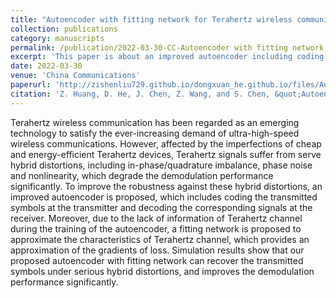 ```yaml
---
title: "Autoencoder with fitting network for Terahertz wireless communications: A deep learning approach"
collection: publications
category: manuscripts
permalink: /publication/2022-03-30-CC-Autoencoder with fitting network for Terahertz wireless communications: A deep learning approach-number-8
excerpt: 'This paper is about an improved autoencoder including coding the transmitted symbols at the transmitter and decoding the corresponding signals at the receiver to improve the robustness against these hybrid distortions in Terahertz wireless communications'
date: 2022-03-30
venue: 'China Communications'
paperurl: 'http://zishenliu729.github.io/dongxuan_he.github.io/files/Autoencoder_with_fitting_network_for_Terahertz_wireless_communications_A_deep_learning_approach.pdf'
citation: 'Z. Huang, D. He, J. Chen, Z. Wang, and S. Chen, &quot;Autoencoder with fitting network for terahertz wireless communications: A deep learning approach,&quot; <i>China Commun.</i>, vol. 19, no. 3, pp. 172–180, Mar. 2022.'
---
```


Terahertz wireless communication has been regarded as an emerging technology to satisfy the ever-increasing demand of ultra-high-speed wireless communications. However, affected by the imperfections of cheap and energy-efficient Terahertz devices, Terahertz signals suffer from serve hybrid distortions, including in-phase/quadrature imbalance, phase noise and nonlinearity, which degrade the demodulation performance significantly. To improve the robustness against these hybrid distortions, an improved autoencoder is proposed, which includes coding the transmitted symbols at the transmitter and decoding the corresponding signals at the receiver. Moreover, due to the lack of information of Terahertz channel during the training of the autoencoder, a fitting network is proposed to approximate the characteristics of Terahertz channel, which provides an approximation of the gradients of loss. Simulation results show that our proposed autoencoder with fitting network can recover the transmitted symbols under serious hybrid distortions, and improves the demodulation performance significantly.
